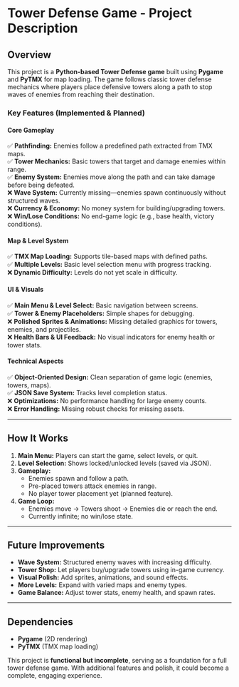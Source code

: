 # Tower Defense Game - Project Description  

## **Overview**  
This project is a **Python-based Tower Defense game** built using **Pygame** and **PyTMX** for map loading. The game follows classic tower defense mechanics where players place defensive towers along a path to stop waves of enemies from reaching their destination.  

### **Key Features (Implemented & Planned)**  

#### **Core Gameplay**  
✅ **Pathfinding:** Enemies follow a predefined path extracted from TMX maps.  
✅ **Tower Mechanics:** Basic towers that target and damage enemies within range.  
✅ **Enemy System:** Enemies move along the path and can take damage before being defeated.  
❌ **Wave System:** Currently missing—enemies spawn continuously without structured waves.  
❌ **Currency & Economy:** No money system for building/upgrading towers.  
❌ **Win/Lose Conditions:** No end-game logic (e.g., base health, victory conditions).  

#### **Map & Level System**  
✅ **TMX Map Loading:** Supports tile-based maps with defined paths.  
✅ **Multiple Levels:** Basic level selection menu with progress tracking.  
❌ **Dynamic Difficulty:** Levels do not yet scale in difficulty.  

#### **UI & Visuals**  
✅ **Main Menu & Level Select:** Basic navigation between screens.  
✅ **Tower & Enemy Placeholders:** Simple shapes for debugging.  
❌ **Polished Sprites & Animations:** Missing detailed graphics for towers, enemies, and projectiles.  
❌ **Health Bars & UI Feedback:** No visual indicators for enemy health or tower stats.  

#### **Technical Aspects**  
✅ **Object-Oriented Design:** Clean separation of game logic (enemies, towers, maps).  
✅ **JSON Save System:** Tracks level completion status.  
❌ **Optimizations:** No performance handling for large enemy counts.  
❌ **Error Handling:** Missing robust checks for missing assets.  

---

## **How It Works**  
1. **Main Menu:** Players can start the game, select levels, or quit.  
2. **Level Selection:** Shows locked/unlocked levels (saved via JSON).  
3. **Gameplay:**  
   - Enemies spawn and follow a path.  
   - Pre-placed towers attack enemies in range.  
   - No player tower placement yet (planned feature).  
4. **Game Loop:**  
   - Enemies move → Towers shoot → Enemies die or reach the end.  
   - Currently infinite; no win/lose state.  

---

## **Future Improvements**  
- **Wave System:** Structured enemy waves with increasing difficulty.  
- **Tower Shop:** Let players buy/upgrade towers using in-game currency.  
- **Visual Polish:** Add sprites, animations, and sound effects.  
- **More Levels:** Expand with varied maps and enemy types.  
- **Game Balance:** Adjust tower stats, enemy health, and spawn rates.  

---

## **Dependencies**  
- **Pygame** (2D rendering)  
- **PyTMX** (TMX map loading)  

This project is **functional but incomplete**, serving as a foundation for a full tower defense game. With additional features and polish, it could become a complete, engaging experience.

